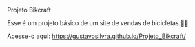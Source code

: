 Projeto Bikcraft

Esse é um projeto básico de um site de vendas de bicicletas.👨‍💻

Acesse-o aqui: https://gustavosilvra.github.io/Projeto_Bikcraft/
